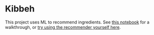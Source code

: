 # Kibbeh
This project uses ML to recommend ingredients. See [this notebook](https://github.com/map222/Kibbeh/blob/master/ingredient_finder.ipynb) for a walkthrough, or [try using the recommender yourself here](https://huggingface.co/spaces/map222/recipe-spice).
